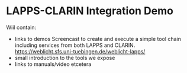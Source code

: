 # LAPPS-CLARIN Integration Demo

Wiil contain:

- links to demos
Screencast to create and execute a simple tool chain including services from both LAPPS and CLARIN.
https://weblicht.sfs.uni-tuebingen.de/weblicht-lapps/
- small introduction to the tools we expose
- links to manuals/video etcetera
